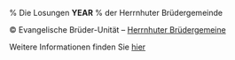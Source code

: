 % Die Losungen __YEAR__
% der Herrnhuter Brüdergemeinde

© Evangelische Brüder-Unität – [Herrnhuter Brüdergemeine](http://www.herrnhuter.de)

Weitere Informationen finden Sie [hier](http://www.losungen.de)
